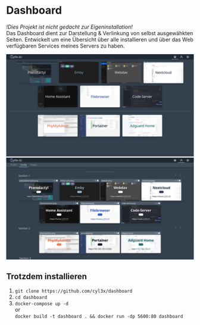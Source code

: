 # Dashboard
_!Dies Projekt ist nicht gedacht zur Eigeninstallation!_<br>
Das Dashboard dient zur Darstellung & Verlinkung von selbst ausgewähkten Seiten.
Entwickelt um eine Übersicht über alle installieren und über das Web verfügbaren Services meines Servers zu haben.

![](.github/dashboard.png)
![](.github/config.png)

## Trotzdem installieren
1. `git clone https://github.com/cyl3x/dashboard`
2. `cd dashboard`
3. `docker-compose up -d`
   <br>or<br>
   `docker build -t dashboard . && docker run -dp 5600:80 dashboard`

